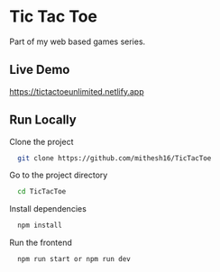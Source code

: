 
# Tic Tac Toe
Part of my web based games series.

## Live Demo

https://tictactoeunlimited.netlify.app

## Run Locally

Clone the project

```bash
  git clone https://github.com/mithesh16/TicTacToe
```


Go to the project directory

```bash
  cd TicTacToe
```

Install dependencies

```bash
  npm install
```

Run the frontend 

```bash
  npm run start or npm run dev
```

